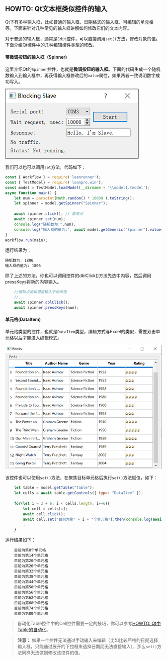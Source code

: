 ## HOWTO: Qt文本框类似控件的输入

Qt下有多种输入框，比如普通的输入框、日期格式的输入框、可编辑的单元格等。下面来针对几种常见的输入框讲解如何修改它们的文本内容。

对于普通的输入框，通常是`Edit`控件，可以直接调用`set()`方法，修改对象的值。下面介绍Qt控件中的几种编辑控件类型的修改。

#### 带微调按钮的输入框（Spinner)

这里介绍Qt的`Spinner`控件，也就是**微调按钮的输入框**。下面的代码生成一个随机数输入到输入框中，再获得输入框修改后的`value`属性，如果两者一致说明数字成功写入。  

![](assets/edit_set/qt_blockslave.png)  

我们可以也可以调用`set`方法，代码如下：
```js
const { Workflow } = require('leanrunner');
const { TestModel} = require('leanpro.win');
const model = TestModel.loadModel(__dirname + "\\model1.tmodel");
async function main() {
    let num = parseInt(Math.random() * 10000 ).toString();
    let spinner = model.getSpinner("Spinner");

    await spinner.click(); // 取焦点
    await spinner.set(num);
    console.log("随机数为:",num);
    console.log("输入框的值为:", await model.getGeneric("Spinner").value());
}
Workflow.run(main);
```

运行结果为：
```
随机数为: 1806
输入框的值为: 1806
```

除了上述的方法，你也可以调用控件的dblClick()方法先选中内容，然后调用pressKeys将新的内容输入。

```javascript
    //模拟点击和键盘输入手动改值
    //...
    await spinner.dblClick();
    await spinner.pressKeys(num);
```

#### 单元格(DataItem)

单元格类型的控件，也就是`DataItem`类型，编辑方式与Excel的类似，需要双击单元格以后才能进入编辑模式。  

![](assets/edit_set/qt_books.png)  

该控件也可以使用`set()`方法，在聚焦目标单元格后执行`set()`方法赋值，如下：
```js
    let table = model.getTable("Table");
    let cells = await table.getControls({ type: "DataItem" });

    for(let i = 2 + 6; i < cells.length; i+=6){ 
        let cell = cells[i];
        await cell.click();
        await cell.set("目前为第" + i + "个单元格").then(console.log(await cell.name()));
        ;
    }
```

运行结果如下：
```
    目前为第8个单元格
    目前为第14个单元格
    目前为第20个单元格
    目前为第26个单元格
    目前为第32个单元格
    目前为第38个单元格
    目前为第44个单元格
    目前为第50个单元格
    目前为第56个单元格
    目前为第62个单元格
    目前为第68个单元格
    目前为第74个单元格
    目前为第80个单元格
```  

> 自动化Table控件中的Cell控件需要一定的技巧，你可以参考[HOWTO: Qt中Table的自动化](qt_table.md)。

> **注意：** 如果一个控件无法通过手动输入来编辑（比如比较严格的日期选择输入框，只能通过展开的下拉框来选择日期而无法直接输入），那么`set()`方法同样无法做到修改该控件的值。